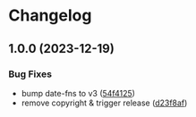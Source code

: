 # Changelog

## 1.0.0 (2023-12-19)


### Bug Fixes

* bump date-fns to v3 ([54f4125](https://github.com/tada5hi/vuecs/commit/54f412507a8be1195e6f239148f414c528b3cb6b))
* remove copyright & trigger release ([d23f8af](https://github.com/tada5hi/vuecs/commit/d23f8afe5f3f00201017925bbd0c0e8d421aae99))
